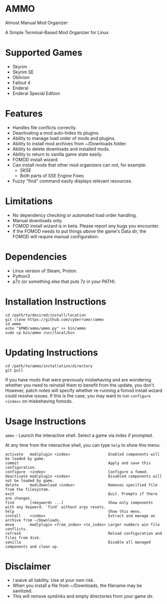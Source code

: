 # AMMO
Almost Manual Mod Organizer

A Simple Terminal-Based Mod Organizer for Linux

# Supported Games
- Skyrim
- Skyrim SE
- Oblivion
- Fallout 4
- Enderal
- Enderal Special Edition

# Features
- Handles file conflicts correctly.
- Deactivating a mod auto-hides its plugins.
- Ability to manage load order of mods and plugins.
- Ability to install mod archives from ~/Downloads folder.
- Ability to delete downloads and installed mods.
- Ability to return to vanilla game state easily.
- FOMOD install wizard.
- Can install mods that other mod organizers can not, for example:
  - SKSE
  - Both parts of SSE Engine Fixes
- Fuzzy "find" command easily displays relevant resources.

# Limitations
- No dependency checking or automated load order handling.
- Manual downloads only.
- FOMOD install wizard is in beta. Please report any bugs you encounter.
- If the FOMOD needs to put things _above_ the game's Data dir, the FOMOD will require
  manual configuration.

# Dependencies
- Linux version of Steam, Proton.
- Python3
- p7z (or something else that puts 7z in your PATH).

# Installation Instructions
```
cd /path/to/desired/install/location
git clone https://github.com/cyberrumor/ammo
cd ammo
echo "$PWD/ammo/ammo.py" >> bin/ammo
sudo cp bin/ammo /usr/local/bin
```

# Updating Instructions
```
cd /path/to/ammo/installation/directory
git pull
```
If you have mods that were previously misbehaving and are wondering whether you need to
reinstall them to benefit from the update, you don't. However, patch notes will specify
whether re-running a fomod install wizard could resolve issues. If this is the case,
you may want to run `configure <index>` on misbehaving fomods.

# Usage Instructions

`ammo` - Launch the interactive shell. Select a game via index if prompted.

At any time from the interactive shell, you can type `help` to show this menu:

```
activate   mod|plugin <index>                 Enabled components will be loaded by game.
commit                                        Apply and save this configuration.
configure  <index>                            Configure a fomod.
deactivate mod|plugin <index>                 Disabled components will not be loaded by game.
delete     mod|download <index>               Removes specified file from the filesystem.
exit                                          Quit. Prompts if there are changes.
find       [<keyword> ...]                    Show only components with any keyword. `find` without args resets.
help                                          Show this menu.
install    <index>                            Extract and manage an archive from ~/Downloads.
move       mod|plugin <from_index> <to_index> Larger numbers win file conflicts.
refresh                                       Reload configuration and files from disk.
vanilla                                       Disable all managed components and clean up.
```

# Disclaimer
- I waive all liability. Use at your own risk.
- When you install a file from ~/Downloads, the filename may be sanitized.
- This will remove symlinks and empty directories from your game dir.

